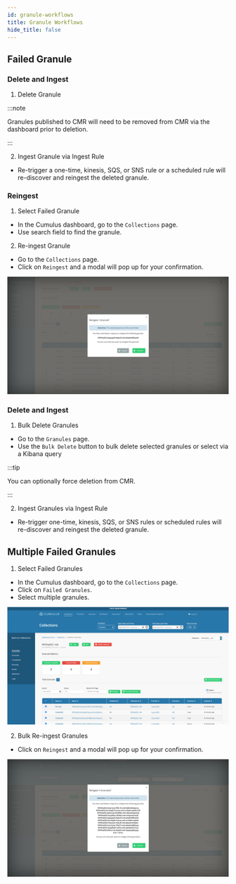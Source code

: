 ```yaml
---
id: granule-workflows
title: Granule Workflows
hide_title: false
---
```


## Failed Granule

<!-- markdownlint-disable MD029 -->

### Delete and Ingest

1. Delete Granule

:::note

Granules published to CMR will need to be removed from CMR via the dashboard prior to deletion.

:::

2. Ingest Granule via Ingest Rule

* Re-trigger a one-time, kinesis, SQS, or SNS rule or a scheduled rule will re-discover and reingest the deleted granule.

### Reingest

1. Select Failed Granule

* In the Cumulus dashboard, go to the `Collections` page.
* Use search field to find the granule.

2. Re-ingest Granule

* Go to the `Collections` page.
* Click on `Reingest` and a modal will pop up for your confirmation.

![Screenshot of the Reingest modal workflow](../assets/cd_reingest_granule_modal.png)

### Delete and Ingest

1. Bulk Delete Granules

* Go to the `Granules` page.
* Use the `Bulk Delete` button to bulk delete selected granules or select via a Kibana query

:::tip 

You can optionally force deletion from CMR.

:::

2. Ingest Granules via Ingest Rule

* Re-trigger one-time, kinesis, SQS, or SNS rules or scheduled rules will re-discover and reingest the deleted granule.

## Multiple Failed Granules

1. Select Failed Granules

* In the Cumulus dashboard, go to the `Collections` page.
* Click on `Failed Granules`.
* Select multiple granules.

![Screenshot of selected multiple granules](../assets/cd_reingest_bulk.png)

2. Bulk Re-ingest Granules

* Click on `Reingest` and a modal will pop up for your confirmation.

![Screenshot of Bulk Reingest modal workflow](../assets/cd_reingest_modal_bulk.png)
<!-- markdownlint-enable MD029 -->
